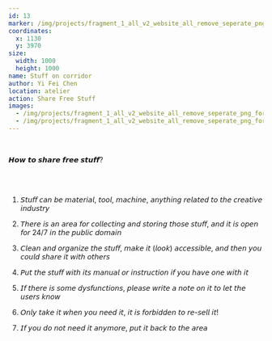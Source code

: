 ```yaml
---
id: 13
marker: /img/projects/fragment_1_all_v2_website_all_remove_seperate_png-30.png
coordinates:
  x: 1130
  y: 3970
size:
  width: 1000
  height: 1000
name: Stuff on corridor
author: Yi Fei Chen
location: atelier
action: Share Free Stuff
images:
  - /img/projects/fragment_1_all_v2_website_all_remove_seperate_png_for-archieve-54.png
  - /img/projects/fragment_1_all_v2_website_all_remove_seperate_png_for-archieve-55.png
---
```


<br>

𝙃𝙤𝙬 𝙩𝙤 𝙨𝙝𝙖𝙧𝙚 𝙛𝙧𝙚𝙚 𝙨𝙩𝙪𝙛𝙛?

<br>

<br>

1. 𝘚𝘵𝘶𝘧𝘧 𝘤𝘢𝘯 𝘣𝘦 𝘮𝘢𝘵𝘦𝘳𝘪𝘢𝘭, 𝘵𝘰𝘰𝘭, 𝘮𝘢𝘤𝘩𝘪𝘯𝘦, 𝘢𝘯𝘺𝘵𝘩𝘪𝘯𝘨 𝘳𝘦𝘭𝘢𝘵𝘦𝘥 𝘵𝘰 𝘵𝘩𝘦 𝘤𝘳𝘦𝘢𝘵𝘪𝘷𝘦 𝘪𝘯𝘥𝘶𝘴𝘵𝘳𝘺
2. 𝘛𝘩𝘦𝘳𝘦 𝘪𝘴 𝘢𝘯 𝘢𝘳𝘦𝘢 𝘧𝘰𝘳 𝘤𝘰𝘭𝘭𝘦𝘤𝘵𝘪𝘯𝘨 𝘢𝘯𝘥 𝘴𝘵𝘰𝘳𝘪𝘯𝘨 𝘵𝘩𝘰𝘴𝘦 𝘴𝘵𝘶𝘧𝘧, 𝘢𝘯𝘥 𝘪𝘵 𝘪𝘴 𝘰𝘱𝘦𝘯 𝘧𝘰𝘳 24/7 𝘪𝘯 𝘵𝘩𝘦 𝘱𝘶𝘣𝘭𝘪𝘤 𝘥𝘰𝘮𝘢𝘪𝘯
3. 𝘊𝘭𝘦𝘢𝘯 𝘢𝘯𝘥 𝘰𝘳𝘨𝘢𝘯𝘪𝘻𝘦 𝘵𝘩𝘦 𝘴𝘵𝘶𝘧𝘧, 𝘮𝘢𝘬𝘦 𝘪𝘵 (𝘭𝘰𝘰𝘬) 𝘢𝘤𝘤𝘦𝘴𝘴𝘪𝘣𝘭𝘦, 𝘢𝘯𝘥 𝘵𝘩𝘦𝘯 𝘺𝘰𝘶 𝘤𝘰𝘶𝘭𝘥 𝘴𝘩𝘢𝘳𝘦 𝘪𝘵 𝘸𝘪𝘵𝘩 𝘰𝘵𝘩𝘦𝘳𝘴
4. 𝘗𝘶𝘵 𝘵𝘩𝘦 𝘴𝘵𝘶𝘧𝘧 𝘸𝘪𝘵𝘩 𝘪𝘵𝘴 𝘮𝘢𝘯𝘶𝘢𝘭 𝘰𝘳 𝘪𝘯𝘴𝘵𝘳𝘶𝘤𝘵𝘪𝘰𝘯 𝘪𝘧 𝘺𝘰𝘶 𝘩𝘢𝘷𝘦 𝘰𝘯𝘦 𝘸𝘪𝘵𝘩 𝘪𝘵
5. 𝘐𝘧 𝘵𝘩𝘦𝘳𝘦 𝘪𝘴 𝘴𝘰𝘮𝘦 𝘥𝘺𝘴𝘧𝘶𝘯𝘤𝘵𝘪𝘰𝘯𝘴, 𝘱𝘭𝘦𝘢𝘴𝘦 𝘸𝘳𝘪𝘵𝘦 𝘢 𝘯𝘰𝘵𝘦 𝘰𝘯 𝘪𝘵 𝘵𝘰 𝘭𝘦𝘵 𝘵𝘩𝘦 𝘶𝘴𝘦𝘳𝘴 𝘬𝘯𝘰𝘸
6. 𝘖𝘯𝘭𝘺 𝘵𝘢𝘬𝘦 𝘪𝘵 𝘸𝘩𝘦𝘯 𝘺𝘰𝘶 𝘯𝘦𝘦𝘥 𝘪𝘵, 𝘪𝘵 𝘪𝘴 𝘧𝘰𝘳𝘣𝘪𝘥𝘥𝘦𝘯 𝘵𝘰 𝘳𝘦-𝘴𝘦𝘭𝘭 𝘪𝘵!
7. 𝘐𝘧 𝘺𝘰𝘶 𝘥𝘰 𝘯𝘰𝘵 𝘯𝘦𝘦𝘥 𝘪𝘵 𝘢𝘯𝘺𝘮𝘰𝘳𝘦, 𝘱𝘶𝘵 𝘪𝘵 𝘣𝘢𝘤𝘬 𝘵𝘰 𝘵𝘩𝘦 𝘢𝘳𝘦𝘢

   <br>

   <br>
